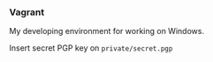 ### Vagrant

My developing environment for working on Windows.

Insert secret PGP key on `private/secret.pgp`
